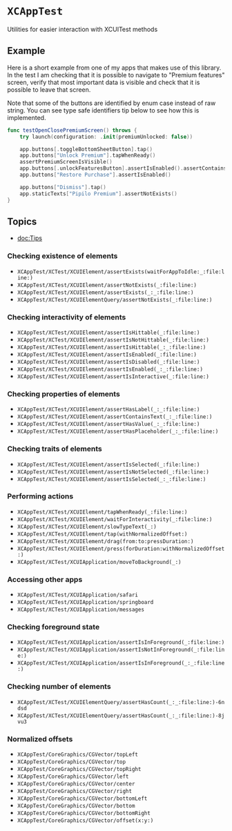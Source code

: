 # ``XCAppTest``

Utilities for easier interaction with XCUITest methods

## Example

Here is a short example from one of my apps that makes use of this library. In the test I am checking that it is possible to navigate to "Premium features" screen, verify that most important data is visible and check that it is possible to leave that screen.

Note that some of the buttons are identified by enum case instead of raw string. You can see type safe identifiers tip below to see how this is implemented.

```swift
func testOpenClosePremiumScreen() throws {
    try launch(configuration: .init(premiumUnlocked: false))

    app.buttons[.toggleBottomSheetButton].tap()
    app.buttons["Unlock Premium"].tapWhenReady()
    assertPremiumScreenIsVisible()
    app.buttons[.unlockFeaturesButton].assertIsEnabled().assertContainsText("Lifetime access")
    app.buttons["Restore Purchase"].assertIsEnabled()

    app.buttons["Dismiss"].tap()
    app.staticTexts["Pipilo Premium"].assertNotExists()
}
```

## Topics

- <doc:Tips>

### Checking existence of elements

- ``XCAppTest/XCTest/XCUIElement/assertExists(waitForAppToIdle:_:file:line:)``
- ``XCAppTest/XCTest/XCUIElement/assertNotExists(_:file:line:)``
- ``XCAppTest/XCTest/XCUIElement/assertExists(_:_:file:line:)``
- ``XCAppTest/XCTest/XCUIElementQuery/assertNotExists(_:file:line:)``

### Checking interactivity of elements

- ``XCAppTest/XCTest/XCUIElement/assertIsHittable(_:file:line:)``
- ``XCAppTest/XCTest/XCUIElement/assertIsNotHittable(_:file:line:)``
- ``XCAppTest/XCTest/XCUIElement/assertIsHittable(_:_:file:line:)``
- ``XCAppTest/XCTest/XCUIElement/assertIsEnabled(_:file:line:)``
- ``XCAppTest/XCTest/XCUIElement/assertIsDisabled(_:file:line:)``
- ``XCAppTest/XCTest/XCUIElement/assertIsEnabled(_:_:file:line:)``
- ``XCAppTest/XCTest/XCUIElement/assertIsInteractive(_:file:line:)``

### Checking properties of elements

- ``XCAppTest/XCTest/XCUIElement/assertHasLabel(_:_:file:line:)``
- ``XCAppTest/XCTest/XCUIElement/assertContainsText(_:_:file:line:)``
- ``XCAppTest/XCTest/XCUIElement/assertHasValue(_:_:file:line:)``
- ``XCAppTest/XCTest/XCUIElement/assertHasPlaceholder(_:_:file:line:)``

### Checking traits of elements

- ``XCAppTest/XCTest/XCUIElement/assertIsSelected(_:file:line:)``
- ``XCAppTest/XCTest/XCUIElement/assertIsNotSelected(_:file:line:)``
- ``XCAppTest/XCTest/XCUIElement/assertIsSelected(_:_:file:line:)``

### Performing actions

- ``XCAppTest/XCTest/XCUIElement/tapWhenReady(_:file:line:)``
- ``XCAppTest/XCTest/XCUIElement/waitForInteractivity(_:file:line:)``
- ``XCAppTest/XCTest/XCUIElement/slowTypeText(_:)``
- ``XCAppTest/XCTest/XCUIElement/tap(withNormalizedOffset:)``
- ``XCAppTest/XCTest/XCUIElement/drag(from:to:pressDuration:)``
- ``XCAppTest/XCTest/XCUIElement/press(forDuration:withNormalizedOffset:)``
- ``XCAppTest/XCTest/XCUIApplication/moveToBackground(_:)``

### Accessing other apps

- ``XCAppTest/XCTest/XCUIApplication/safari``
- ``XCAppTest/XCTest/XCUIApplication/springboard``
- ``XCAppTest/XCTest/XCUIApplication/messages``

### Checking foreground state

- ``XCAppTest/XCTest/XCUIApplication/assertIsInForeground(_:file:line:)``
- ``XCAppTest/XCTest/XCUIApplication/assertIsNotInForeground(_:file:line:)``
- ``XCAppTest/XCTest/XCUIApplication/assertIsInForeground(_:_:file:line:)``

### Checking number of elements

- ``XCAppTest/XCTest/XCUIElementQuery/assertHasCount(_:_:file:line:)-6ndsd``
- ``XCAppTest/XCTest/XCUIElementQuery/assertHasCount(_:_:file:line:)-8jvu3``

### Normalized offsets

- ``XCAppTest/CoreGraphics/CGVector/topLeft``
- ``XCAppTest/CoreGraphics/CGVector/top``
- ``XCAppTest/CoreGraphics/CGVector/topRight``
- ``XCAppTest/CoreGraphics/CGVector/left``
- ``XCAppTest/CoreGraphics/CGVector/center``
- ``XCAppTest/CoreGraphics/CGVector/right``
- ``XCAppTest/CoreGraphics/CGVector/bottomLeft``
- ``XCAppTest/CoreGraphics/CGVector/bottom``
- ``XCAppTest/CoreGraphics/CGVector/bottomRight``
- ``XCAppTest/CoreGraphics/CGVector/offset(x:y:)``
